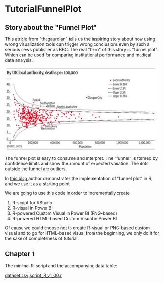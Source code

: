 # TutorialFunnelPlot
## Story about the "Funnel Plot"

This [atricle from "thegaurdian"](https://www.theguardian.com/commentisfree/2011/oct/28/bad-science-diy-data-analysis) tells us the inspiring story about how using wrong visualization tools can 
trigger wrong conclusions even by such a serious news publisher as BBC. The real "hero" of this story is "funnel plot". 
Which can be used for comparing institutional performance and medical data analysis.  

![funnel plot image](fp.JPG)

The funnel plot is easy to consume and interpret. The "funnel" is formed by confidence limits and show the amount of expected variation. 
The dots outside the funnel are outliers.

In [this blog ](https://onlinejournalismblog.com/2011/10/31/power-tools-for-aspiring-data-journalists-funnel-plots-in-r/) author demonstrates the implementation of "funnel plot" in R, and we use it as a starting point.  


We are going to use this code in order to incrementally create 
1.	R-script for RStudio
1.	R-visual in Power BI
1.	R-powered Custom Visual in Power BI (PNG-based)
1.	R-powered HTML-based Custom Visual in Power BI

Of cause we could choose not to create R-visual or PNG-based custom visual and to go for HTML-based visual from the beginning, we only do it for the sake of completeness of tutorial.


## Chapter 1

The minimal R-script and the accompanying data table: 

[dataset.csv](chapter1_R\ver_00\dataset.csv)
[script_R_v1_00.r](chapter1_R\ver_00\script_R_v1_00.r)